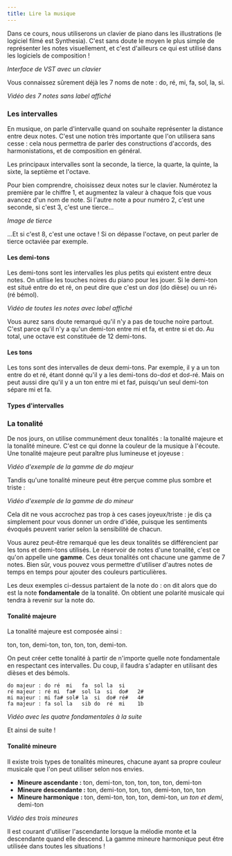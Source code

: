 ```yaml
---
title: Lire la musique
---
```


Dans ce cours, nous utiliserons un clavier de piano dans les illustrations (le logiciel filmé est Synthesia). C'est sans doute le moyen le plus simple de représenter les notes visuellement, et c'est d'ailleurs ce qui est utilisé dans les logiciels de composition !

*Interface de VST avec un clavier*

Vous connaissez sûrement déjà les 7 noms de note : do, ré, mi, fa, sol, la, si.

*Vidéo des 7 notes sans label affiché*

### Les intervalles

En musique, on parle d'intervalle quand on souhaite représenter la distance entre deux notes. C'est une notion très importante que l'on utilisera sans cesse : cela nous permettra de parler des constructions d'accords, des harmonistations, et de composition en général.

Les principaux intervalles sont la seconde, la tierce, la quarte, la quinte, la sixte, la septième et l'octave.

Pour bien comprendre, choisissez deux notes sur le clavier. Numérotez la première par le chiffre 1, et augmentez la valeur à chaque fois que vous avancez d'un nom de note. Si l'autre note a pour numéro 2, c'est une seconde, si c'est 3, c'est une tierce...

*Image de tierce*

...Et si c'est 8, c'est une octave ! Si on dépasse l'octave, on peut parler de tierce octaviée par exemple.

#### Les demi-tons

Les demi-tons sont les intervalles les plus petits qui existent entre deux notes. On utilise les touches noires du piano pour les jouer. Si le demi-ton est situé entre do et ré, on peut dire que c'est un do♯ (do dièse) ou un ré♭ (ré bémol).

*Vidéo de toutes les notes avec label affiché*

Vous aurez sans doute remarqué qu'il n'y a pas de touche noire partout. C'est parce qu'il n'y a qu'un demi-ton entre mi et fa, et entre si et do. Au total, une octave est constituée de 12 demi-tons.

#### Les tons

Les tons sont des intervalles de deux demi-tons. Par exemple, il y a un ton entre do et ré, étant donné qu'il y a les demi-tons do-do♯ et do♯-ré. Mais on peut aussi dire qu'il y a un ton entre mi et fa♯, puisqu'un seul demi-ton sépare mi et fa.

#### Types d'intervalles

### La tonalité

De nos jours, on utilise communément deux tonalités : la tonalité majeure et la tonalité mineure. C'est ce qui donne la couleur de la musique à l'écoute. Une tonalité majeure peut paraître plus lumineuse et joyeuse :

*Vidéo d'exemple de la gamme de do majeur*

Tandis qu'une tonalité mineure peut être perçue comme plus sombre et triste :

*Vidéo d'exemple de la gamme de do mineur*

Cela dit ne vous accrochez pas trop à ces cases joyeux/triste : je dis ça simplement pour vous donner un ordre d'idée, puisque les sentiments évoqués peuvent varier selon la sensibilité de chacun.

Vous aurez peut-être remarqué que les deux tonalités se différencient par les tons et demi-tons utilisés. Le réservoir de notes d'une tonalité, c'est ce qu'on appelle une **gamme**. Ces deux tonalités ont chacune une gamme de 7 notes. Bien sûr, vous pouvez vous permettre d'utiliser d'autres notes de temps en temps pour ajouter des couleurs particulières.

Les deux exemples ci-dessus partaient de la note do : on dit alors que do est la note **fondamentale** de la tonalité. On obtient une polarité musicale qui tendra à revenir sur la note do.

#### Tonalité majeure

La tonalité majeure est composée ainsi :

ton, ton, demi-ton, ton, ton, ton, demi-ton.

On peut créer cette tonalité à partir de n'importe quelle note fondamentale en respectant ces intervalles. Du coup, il faudra s'adapter en utilisant des dièses et des bémols.

```
do majeur : do ré  mi   fa  sol la  si
ré majeur : ré mi  fa#  sol la  si  do#   2#
mi majeur : mi fa# sol# la  si  do# ré#   4#
fa majeur : fa sol la   sib do  ré  mi    1b
```

*Vidéo avec les quatre fondamentales à la suite*

Et ainsi de suite !

#### Tonalité mineure

Il existe trois types de tonalités mineures, chacune ayant sa propre couleur musicale que l'on peut utiliser selon nos envies.

- **Mineure ascendante :** ton, demi-ton, ton, ton, ton, ton, demi-ton
- **Mineure descendante :** ton, demi-ton, ton, ton, demi-ton, ton, ton
- **Mineure harmonique :** ton, demi-ton, ton, ton, demi-ton, *un ton et demi*, demi-ton

*Vidéo des trois mineures*

Il est courant d'utiliser l'ascendante lorsque la mélodie monte et la descendante quand elle descend. La gamme mineure harmonique peut être utilisée dans toutes les situations !
